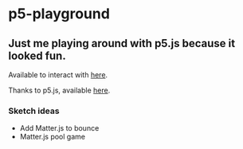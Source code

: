 # p5-playground
## Just me playing around with p5.js because it looked fun.
Available to interact with [here](https://mikecroall.github.io/p5-playground/).

Thanks to p5.js, available [here](https://p5js.org/).

### Sketch ideas
- Add Matter.js to bounce
- Matter.js pool game
